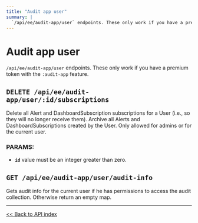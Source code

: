 ```yaml
---
title: "Audit app user"
summary: |
  `/api/ee/audit-app/user` endpoints. These only work if you have a premium token with the `:audit-app` feature.
---
```


# Audit app user

`/api/ee/audit-app/user` endpoints. These only work if you have a premium token with the `:audit-app` feature.

## `DELETE /api/ee/audit-app/user/:id/subscriptions`

Delete all Alert and DashboardSubscription subscriptions for a User (i.e., so they will no longer receive them).
  Archive all Alerts and DashboardSubscriptions created by the User. Only allowed for admins or for the current user.

### PARAMS:

*  **`id`** value must be an integer greater than zero.

## `GET /api/ee/audit-app/user/audit-info`

Gets audit info for the current user if he has permissions to access the audit collection.
  Otherwise return an empty map.

---

[<< Back to API index](../../api-documentation.md)